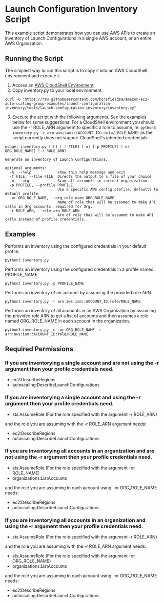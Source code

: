 # Launch Configuration Inventory Script

This example script demonstrates how you can use AWS APIs to create an inventory of Launch Configurations in a single AWS account, or an entire AWS Organization. 

## Running the Script

The simplest way to run this script is to copy it into an AWS CloudShell environment and execute it. 

1. Access an [AWS CloudShell Environment](https://docs.aws.amazon.com/cloudshell/latest/userguide/working-with-cloudshell.html)
2. Copy inventory.py to your local environment.
```
curl -O "https://raw.githubusercontent.com/horsfieldsa/amazon-ec2-auto-scaling-group-examples/launch-configuration-inventory/tools/launch-configuration-inventory/inventory.py"
```
3. Execute the script with the following arguments. See the examples below for some suggestions. For a CloudShell environment you should use the -r ROLE_ARN argument to specific a role to assume, ie: `python3 inventory.py -r arn:aws:iam::[ACCOUNT_ID]:role/[ROLE_NAME]` as the script currently does not support CloudShell's inherited credentials.

```
usage: inventory.py [-h] [-f FILE] [-o] [-p PROFILE] [-or ORG_ROLE_NAME] [-r ROLE_ARN]

Generate an inventory of Launch Configurations.

optional arguments:
  -h, --help            show this help message and exit
  -f FILE, --file FILE  Directs the output to a file of your choice
  -o, --org             Scan all accounts in current organization.
  -p PROFILE, --profile PROFILE
                        Use a specific AWS config profile, defaults to default profile.
  -or ORG_ROLE_NAME, --org_role_name ORG_ROLE_NAME
                        Name of role that will be assumed to make API calls in Org accounts, required for Org.
  -r ROLE_ARN, --role_arn ROLE_ARN
                        Arn of role that will be assumed to make API calls instead of profile credentials.
```

## Examples

Performs an inventory using the configured credentials in your default profile.
```
python3 inventory.py
```

Performs an inventory using the configured credentials in a profile named PROFILE_NAME.
```
python3 inventory.py -p PROFILE_NAME
```

Performs an inventory of an account by assuming the provided role ARN.
```
python3 inventory.py -r arn:aws:iam::ACCOUNT_ID:role/ROLE_NAME
```

Performs an inventory of all accounts in an AWS Organization by assuming the provided role ARN to get a list of accounts and then assumes a role named ORG_ROLE_NAME in each account in the organization.
```
python3 inventory.py -o -or ORG_ROLE_NAME -r arn:aws:iam::ACCOUNT_ID:role/ROLE_NAME
```

## Required Permissions

### If you are inventorying a single account and are not using the -r argument then your profile credentials need.

* ec2:DescribeRegions
* autoscaling:DescribeLaunchConfigurations

### If you are inventorying a single account and using the -r argument then your profile credentials need.

* sts:AssumeRole (For the role specified with the argument -r ROLE_ARN)

and the role you are assuming with the -r ROLE_ARN argument needs:

* ec2:DescribeRegions
* autoscaling:DescribeLaunchConfigurations

### If you are inventorying all accounts in an organization and are not using the -r argument then your profile credentials need.

* sts:AssumeRole  (For the role specified with the argument -or ROLE_NAME)
* organizations:ListAccounts

and the role you are assuming in each account using -or ORG_ROLE_NAME needs:

* ec2:DescribeRegions
* autoscaling:DescribeLaunchConfigurations

### If you are inventorying all accounts in an organization and using the -r argument then your profile credentials need.

* sts:AssumeRole (For the role specified with the argument -r ROLE_ARN)

and the role you are assuming with the -r ROLE_ARN argument needs:

* sts:AssumeRole (For the role specified with the argument -or ORG_ROLE_NAME)
* organizations:ListAccounts

and the role you are assuming in each account using -or ORG_ROLE_NAME needs:

* ec2:DescribeRegions
* autoscaling:DescribeLaunchConfigurations